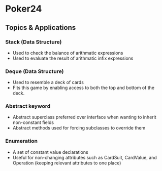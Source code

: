 # Poker24 #
## Topics & Applications ##
### Stack (Data Structure) ###
- Used to check the balance of arithmatic expressions
- Used to evaluate the result of arithmatic infix expressions
### Deque (Data Structure) ###
- Used to resemble a deck of cards
- Fits this game by enabling access to both the top and bottom of the deck.
### Abstract keyword ###
- Abstract superclass preferred over interface when wanting to inherit non-constant fields
- Abstract methods used for forcing subclasses to override them
### Enumeration ###
- A set of constant value declarations
- Useful for non-changing attributes such as CardSuit, CardValue, and Operation (keeping relevant attributes to one place)
